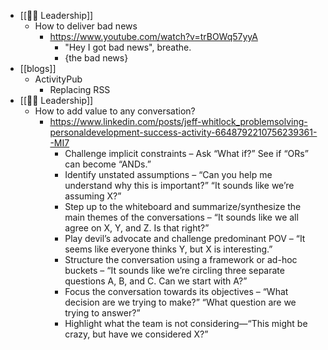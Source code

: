 - [[☝🏻 Leadership]]
    - How to deliver bad news
        - https://www.youtube.com/watch?v=trBOWq57yyA
            - "Hey I got bad news", breathe.
            - {the bad news}
- [[blogs]]
    - ActivityPub
        - Replacing RSS
- [[☝🏻 Leadership]] 
    - How to add value to any conversation?
        - https://www.linkedin.com/posts/jeff-whitlock_problemsolving-personaldevelopment-success-activity-6648792210756239361--MI7
            - Challenge implicit constraints – Ask “What if?” See if “ORs” can become “ANDs.”
            - Identify unstated assumptions – “Can you help me understand why this is important?” “It sounds like we’re assuming X?”
            - Step up to the whiteboard and summarize/synthesize the main themes of the conversations – “It sounds like we all agree on X, Y, and Z. Is that right?”
            - Play devil’s advocate and challenge predominant POV – “It seems like everyone thinks Y, but X is interesting.”
            - Structure the conversation using a framework or ad-hoc buckets – “It sounds like we’re circling three separate questions A, B, and C. Can we start with A?”
            - Focus the conversation towards its objectives – “What decision are we trying to make?” “What question are we trying to answer?”
            - Highlight what the team is not considering—“This might be crazy, but have we considered X?”
